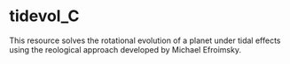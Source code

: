 # tidevol_C
This resource solves the rotational evolution of a planet under tidal effects using the reological approach developed by Michael Efroimsky. 
